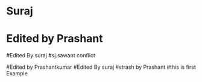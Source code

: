 # Suraj
# Edited by Prashant

#Edited By suraj
#sj.sawant conflict

#Edited by Prashantkumar
#Edited By suraj
#strash by Prashant
#this is first Example


